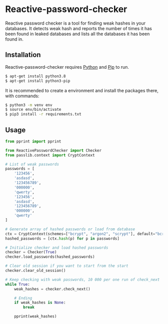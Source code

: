# Reactive-password-checker

Reactive password checker is a tool for finding weak hashes in your databases. It detects weak hash and reports the number of times it has been found in leaked databases and lists all the databases it has been found in.

## Installation

Reactive-password-checker requires [Python](https://www.python.org/downloads/) and [Pip](https://pip.pypa.io/en/stable/installation/) to run.

```bash
$ apt-get install python3.8
$ apt-get install python3-pip
```

It is recommended to create a environment and install the packages there, with commands:

```bash
$ python3 -m venv env
$ source env/bin/activate
$ pip3 install -r requirements.txt
```

## Usage

```python
from pprint import pprint

from ReactivePasswordChecker import Checker
from passlib.context import CryptContext

# List of weak passwords
passwords = [
    '123456',
    'asdasd',
    '123456789',
    '000000',
    'qwerty',
    '123456',
    'asdasd',
    '123456789',
    '000000',
    'qwerty'
]

# Generate array of hashed passwords or load from database
ctx = CryptContext(schemes=["bcrypt", "argon2", "scrypt"], default="bcrypt", bcrypt__rounds=10)
hashed_passwords = [ctx.hash(p) for p in passwords]

# Initialize checker and load hashed passwords
checker = Checker(True)
checker.load_passwords(hashed_passwords)

# Clear old session if you want to start from the start
checker.clear_old_session()     

# Keep checking with weak passwords, 10 000 per one run of check_next
while True:
    weak_hashes = checker.check_next()

    # Ending
    if weak_hashes is None:
        break

    pprint(weak_hashes)

```